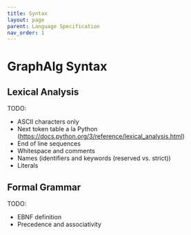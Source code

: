 ```yaml
---
title: Syntax
layout: page
parent: Language Specification
nav_order: 1
---
```


# GraphAlg Syntax

## Lexical Analysis
TODO:
- ASCII characters only
- Next token table a la Python (https://docs.python.org/3/reference/lexical_analysis.html)
- End of line sequences
- Whitespace and comments
- Names (identifiers and keywords (reserved vs. strict))
- Literals

## Formal Grammar
TODO:
- EBNF definition
- Precedence and associativity
